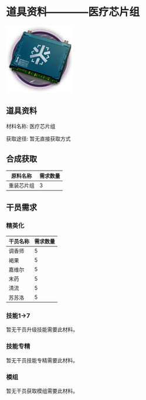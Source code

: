 # 道具资料————医疗芯片组

![医疗芯片组](./matIcons/医疗芯片组.png)

## 道具资料

材料名称: 医疗芯片组

获取途径: 暂无直接获取方式

## 合成获取

| 原料名称 | 需求数量  |
|---------|-----|
| 重装芯片组  |   3  |
## 干员需求

### 精英化
| 干员名称 | 需求数量  |
|---------|-----|
| 调香师  |   5  |
| 褐果  |   5  |
| 嘉维尔  |   5  |
| 末药  |   5  |
| 清流  |   5  |
| 苏苏洛  |   5  |

### 技能1→7
暂无干员升级技能需要此材料。

### 技能专精
暂无干员技能专精需要此材料。

### 模组
暂无干员获取模组需要此材料。
